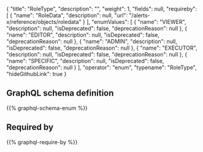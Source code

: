 {
  "title": "RoleType",
  "description": "",
  "weight": 1,
  "fields": null,
  "requireby": [
    {
      "name": "RoleData",
      "description": null,
      "url": "/alerts-x/reference/objects/roledata"
    }
  ],
  "enumValues": [
    {
      "name": "VIEWER",
      "description": null,
      "isDeprecated": false,
      "deprecationReason": null
    },
    {
      "name": "EDITOR",
      "description": null,
      "isDeprecated": false,
      "deprecationReason": null
    },
    {
      "name": "ADMIN",
      "description": null,
      "isDeprecated": false,
      "deprecationReason": null
    },
    {
      "name": "EXECUTOR",
      "description": null,
      "isDeprecated": false,
      "deprecationReason": null
    },
    {
      "name": "SPECIFIC",
      "description": null,
      "isDeprecated": false,
      "deprecationReason": null
    }
  ],
  "operator": "enum",
  "typename": "RoleType",
  "hideGithubLink": true
}
## GraphQL schema definition

{{% graphql-schema-enum %}}

## Required by

{{% graphql-require-by %}}
